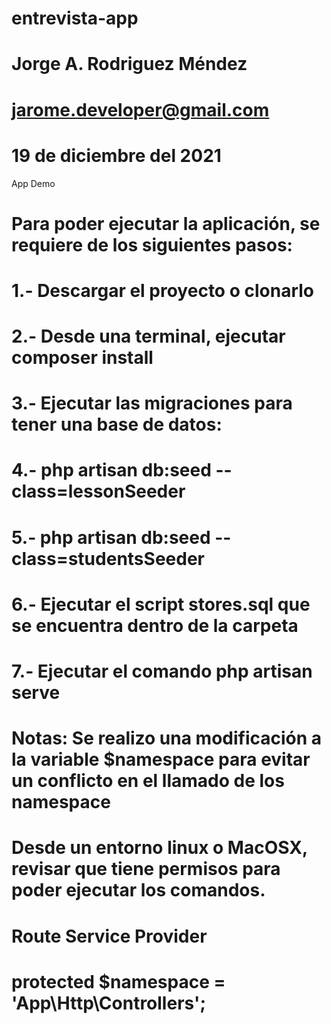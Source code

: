 # entrevista-app
# Jorge A. Rodriguez Méndez
# jarome.developer@gmail.com
# 19 de diciembre del 2021
App Demo 
# Para poder ejecutar la aplicación, se requiere de los siguientes pasos:
# 1.- Descargar el proyecto o clonarlo
# 2.- Desde una terminal, ejecutar composer install
# 3.- Ejecutar las migraciones para tener una base de datos:
# 4.- php artisan db:seed --class=lessonSeeder
# 5.- php artisan db:seed --class=studentsSeeder
# 6.- Ejecutar el script stores.sql que se encuentra dentro de la carpeta
# 7.- Ejecutar el comando php artisan serve



# Notas: Se realizo una modificación a la variable $namespace para evitar un conflicto en el llamado de los namespace

# Desde un entorno linux o MacOSX, revisar que tiene permisos para poder ejecutar los comandos.

# Route Service Provider
# protected $namespace = 'App\Http\Controllers';
